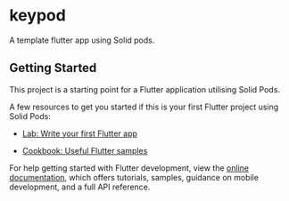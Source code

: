# keypod

A template flutter app using Solid pods.

## Getting Started

This project is a starting point for a Flutter application utilising
Solid Pods.

A few resources to get you started if this is your first Flutter
project using Solid Pods:

- [Lab: Write your first Flutter
  app](https://docs.flutter.dev/get-started/codelab)

- [Cookbook: Useful Flutter
  samples](https://docs.flutter.dev/cookbook)

For help getting started with Flutter development, view the [online
documentation](https://docs.flutter.dev/), which offers tutorials,
samples, guidance on mobile development, and a full API reference.

